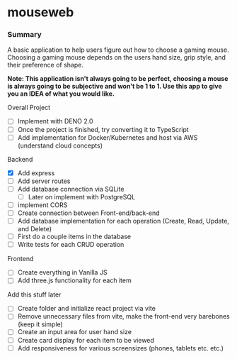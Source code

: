 # mouseweb

### Summary

A basic application to help users figure out how to choose a gaming mouse. Choosing a gaming mouse depends on the users hand size, grip style, and their preference of shape. 

**Note: This application isn't always going to be perfect, choosing a mouse is always going to be subjective and won't be 1 to 1. Use this app to give you an IDEA of what you would like.** 

Overall Project 
- [ ] Implement with DENO 2.0
- [ ] Once the project is finished, try converting it to TypeScript
- [ ] Add implementation for Docker/Kubernetes and host via AWS (understand cloud concepts)

Backend 
- [x] Add express
- [ ] Add server routes
- [ ] Add database connection via SQLite
    - [ ] Later on implement with PostgreSQL
- [ ] implement CORS
- [ ] Create connection between Front-end/back-end
- [ ] Add database implementation for each operation (Create, Read, Update, and Delete)
- [ ] First do a couple items in the database 
- [ ] Write tests for each CRUD operation

Frontend
- [ ] Create everything in Vanilla JS
- [ ] Add three.js functionality for each item

Add this stuff later
- [ ] Create folder and initialize react project via vite 
- [ ] Remove unnecessary files from vite, make the front-end very barebones (keep it simple)
- [ ] Create an input area for user hand size
- [ ] Create card display for each item to be viewed
- [ ] Add responsiveness for various screensizes (phones, tablets etc. etc.)
